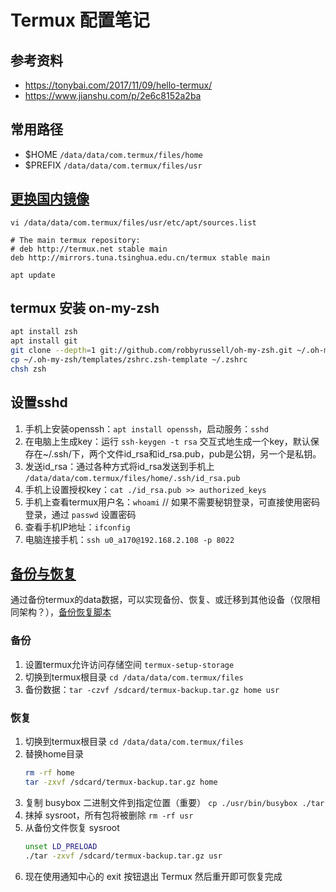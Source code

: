 # Termux 配置笔记

## 参考资料

- https://tonybai.com/2017/11/09/hello-termux/
- https://www.jianshu.com/p/2e6c8152a2ba

## 常用路径

- $HOME `/data/data/com.termux/files/home`
- $PREFIX `/data/data/com.termux/files/usr`

## [更换国内镜像](https://mirror.tuna.tsinghua.edu.cn/help/termux/)

`vi /data/data/com.termux/files/usr/etc/apt/sources.list`

```
# The main termux repository:
# deb http://termux.net stable main
deb http://mirrors.tuna.tsinghua.edu.cn/termux stable main
```

`apt update`

## termux 安装 on-my-zsh

```sh
apt install zsh
apt install git
git clone --depth=1 git://github.com/robbyrussell/oh-my-zsh.git ~/.oh-my-zsh
cp ~/.oh-my-zsh/templates/zshrc.zsh-template ~/.zshrc
chsh zsh
```

## 设置sshd

1. 手机上安装openssh：`apt install openssh`，启动服务：`sshd`
2. 在电脑上生成key：运行 `ssh-keygen -t rsa` 交互式地生成一个key，默认保存在~/.ssh/下，两个文件id_rsa和id_rsa.pub，pub是公钥，另一个是私钥。
3. 发送id_rsa：通过各种方式将id_rsa发送到手机上 `/data/data/com.termux/files/home/.ssh/id_rsa.pub`
4. 手机上设置授权key：`cat ./id_rsa.pub >> authorized_keys`
5. 手机上查看termux用户名：`whoami` // 如果不需要秘钥登录，可直接使用密码登录，通过 `passwd` 设置密码
6. 查看手机IP地址：`ifconfig`
6. 电脑连接手机：`ssh u0_a170@192.168.2.108 -p 8022`

## [备份与恢复](https://wiki.termux.com/wiki/Backing_up_Termux)

通过备份termux的data数据，可以实现备份、恢复、或迁移到其他设备（仅限相同架构？），[备份恢复脚本](./setup-termux/termux_backup.sh)

### 备份

1. 设置termux允许访问存储空间 `termux-setup-storage`
2. 切换到termux根目录 `cd /data/data/com.termux/files`
3. 备份数据：`tar -czvf /sdcard/termux-backup.tar.gz home usr`

### 恢复

1. 切换到termux根目录 `cd /data/data/com.termux/files`
2. 替换home目录
    ```sh
    rm -rf home
    tar -zxvf /sdcard/termux-backup.tar.gz home
    ```
3. 复制 busybox 二进制文件到指定位置（重要） `cp ./usr/bin/busybox ./tar`
4. 抹掉 sysroot，所有包将被删除 `rm -rf usr`
5. 从备份文件恢复 sysroot
    ```sh
    unset LD_PRELOAD
    ./tar -zxvf /sdcard/termux-backup.tar.gz usr
    ```
6. 现在使用通知中心的 exit 按钮退出 Termux 然后重开即可恢复完成
